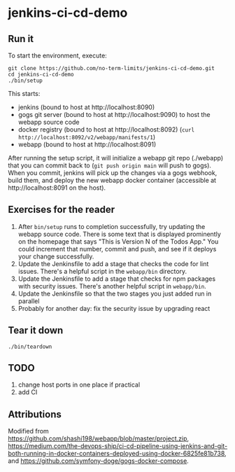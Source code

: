 # jenkins-ci-cd-demo

## Run it

To start the environment, execute:

    git clone https://github.com/no-term-limits/jenkins-ci-cd-demo.git
    cd jenkins-ci-cd-demo
    ./bin/setup

This starts:
 * jenkins (bound to host at http://localhost:8090)
 * gogs git server (bound to host at http://localhost:9090) to host the webapp source code
 * docker registry (bound to host at http://localhost:8092) (`curl http://localhost:8092/v2/webapp/manifests/1`)
 * webapp (bound to host at http://localhost:8091)

After running the setup script, it will initialize a webapp git repo (./webapp) that you can commit back to (`git push origin main` will push to gogs). When you commit, jenkins will pick up the changes via a gogs webhook, build them, and deploy the new webapp docker container (accessible at http://localhost:8091 on the host).

## Exercises for the reader

 1. After `bin/setup` runs to completion successfully, try updating the webapp source code. There is some text that is displayed prominently on the homepage that says "This is Version N of the Todos App." You could increment that number, commit and push, and see if it deploys your change successfully.
 2. Update the Jenkinsfile to add a stage that checks the code for lint issues. There's a helpful script in the `webapp/bin` directory.
 3. Update the Jenkinsfile to add a stage that checks for npm packages with security issues. There's another helpful script in `webapp/bin`.
 4. Update the Jenkinsfile so that the two stages you just added run in parallel
 5. Probably for another day: fix the security issue by upgrading react

## Tear it down

    ./bin/teardown

## TODO

 1. change host ports in one place if practical
 1. add CI

## Attributions

Modified from https://github.com/shashi198/webapp/blob/master/project.zip, https://medium.com/the-devops-ship/ci-cd-pipeline-using-jenkins-and-git-both-running-in-docker-containers-deployed-using-docker-6825fe81b738, and https://github.com/symfony-doge/gogs-docker-compose. 
